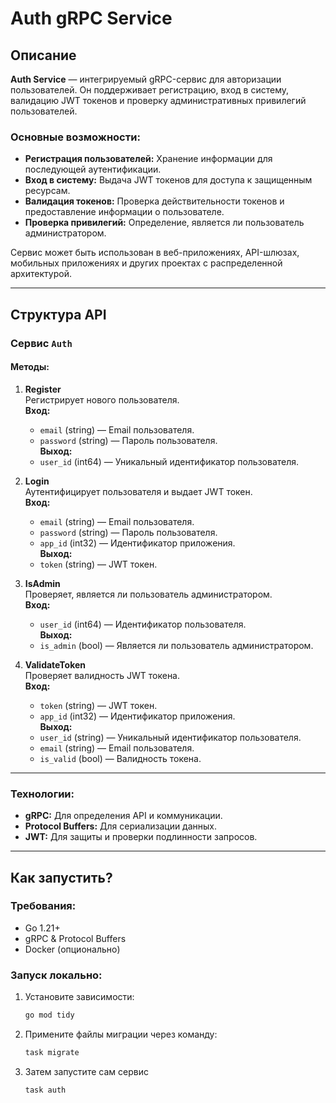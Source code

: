 # Auth gRPC Service

## Описание

**Auth Service** — интегрируемый gRPC-сервис для авторизации пользователей. Он поддерживает регистрацию, вход в систему, валидацию JWT токенов и проверку административных привилегий пользователей.

### Основные возможности:
- **Регистрация пользователей:** Хранение информации для последующей аутентификации.
- **Вход в систему:** Выдача JWT токенов для доступа к защищенным ресурсам.
- **Валидация токенов:** Проверка действительности токенов и предоставление информации о пользователе.
- **Проверка привилегий:** Определение, является ли пользователь администратором.

Сервис может быть использован в веб-приложениях, API-шлюзах, мобильных приложениях и других проектах с распределенной архитектурой.

---

## Структура API

### Сервис `Auth`

#### Методы:

1. **Register**  
   Регистрирует нового пользователя.  
   **Вход:**
    - `email` (string) — Email пользователя.
    - `password` (string) — Пароль пользователя.  
      **Выход:**
    - `user_id` (int64) — Уникальный идентификатор пользователя.

2. **Login**  
   Аутентифицирует пользователя и выдает JWT токен.  
   **Вход:**
    - `email` (string) — Email пользователя.
    - `password` (string) — Пароль пользователя.
    - `app_id` (int32) — Идентификатор приложения.  
      **Выход:**
    - `token` (string) — JWT токен.

3. **IsAdmin**  
   Проверяет, является ли пользователь администратором.  
   **Вход:**
    - `user_id` (int64) — Идентификатор пользователя.  
      **Выход:**
    - `is_admin` (bool) — Является ли пользователь администратором.

4. **ValidateToken**  
   Проверяет валидность JWT токена.  
   **Вход:**
    - `token` (string) — JWT токен.
    - `app_id` (int32) — Идентификатор приложения.  
      **Выход:**
    - `user_id` (string) — Уникальный идентификатор пользователя.
    - `email` (string) — Email пользователя.
    - `is_valid` (bool) — Валидность токена.

---

### Технологии:
- **gRPC:** Для определения API и коммуникации.
- **Protocol Buffers:** Для сериализации данных.
- **JWT:** Для защиты и проверки подлинности запросов.

---

## Как запустить?

### Требования:
- Go 1.21+
- gRPC & Protocol Buffers
- Docker (опционально)

### Запуск локально:
1. Установите зависимости:
   ```bash
   go mod tidy
2. Примените файлы миграции через команду:
   ```bash
   task migrate
3. Затем запустите сам сервис
    ```bash
   task auth